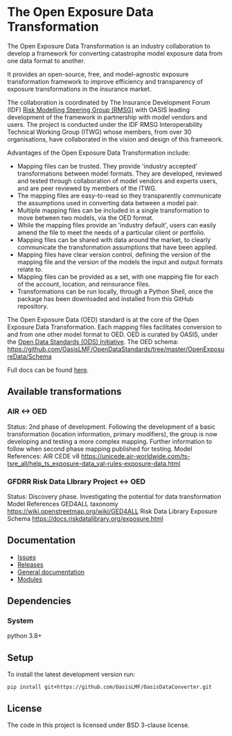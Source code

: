 # The Open Exposure Data Transformation

The Open Exposure Data Transformation is an industry collaboration to develop a framework for converting catastrophe model exposure data from one data format to another. 

It provides an open-source, free, and model-agnostic exposure transformation framework to improve efficiency and transparency of exposure transformations in the insurance market.

The collaboration is coordinated by The Insurance Development Forum (IDF) [Risk Modelling Steering Group (RMSG)](https://www.insdevforum.org/working-groups/rmsg/) with OASIS leading development of the framework in partnership with model vendors and users. 
The project is conducted under the IDF RMSG Interoperability Technical Working Group (ITWG) whose members, from over 30 organisations, have collaborated in the vision and design of this framework. 


Advantages of the Open Exposure Data Transformation include:
* Mapping files can be trusted. They provide 'industry accepted' transformations between model formats. They are developed, reviewed and tested through collaboration of model vendors and experts users, and are peer reviewed by members of the ITWG. 
* The mapping files are easy-to-read so they transparently communicate the assumptions used in converting data between a model pair.
* Multiple mapping files can be included in a single transformation to move between two models, via the OED format.
* While the mapping files provide an 'industry default', users can easily amend the file to meet the needs of a particular client or portfolio.
* Mapping files can be shared with data around the market, to clearly communicate the transformation assumptions that have been applied.
* Mapping files have clear version control, defining the version of the mapping file and the version of the models the input and output formats relate to.
* Mapping files can be provided as a set, with one mapping file for each of the account, location, and reinsurance files.
* Transformations can be run locally, through a Python Shell, once the package has been downloaded and installed from this GitHub repository.

The Open Exposure Data (OED) standard is at the core of the Open Exposure Data Transformation. Each mapping files facilitates conversion to and from one other model format to OED.
OED is curated by OASIS, under the [Open Data Standards (ODS) Initiative](https://oasislmf.org/open-data-standards).
The OED schema: https://github.com/OasisLMF/OpenDataStandards/tree/master/OpenExposureData/Schema

Full docs can be found [here](https://oasislmf.github.io/OasisDataConverter/).


## Available transformations
### AIR <-> OED
Status: 2nd phase of development. Following the development of a basic transformation (location information, primary modifiers), the group is now developing and testing a more complex mapping. Further information to follow when second phase mapping published for testing.
Model References: 
AIR CEDE v8 https://unicede.air-worldwide.com/ts-tsre_all/help_ts_exposure-data_val-rules-exposure-data.html

### GFDRR Risk Data LIbrary Project <-> OED
Status: Discovery phase. Investigating the potential for data transformation
Model References 
GED4ALL taxonomy https://wiki.openstreetmap.org/wiki/GED4ALL 
Risk Data Library Exposure Schema https://docs.riskdatalibrary.org/exposure.html



## Documentation
* <a href="https://github.com/OasisLMF/OasisDataConverter/issues">Issues</a>
* <a href="https://github.com/OasisLMF/OasisDataConverter/releases">Releases</a>
* <a href="https://oasislmf.github.io/OasisDataConverter/">General documentation</a>
* <a href="https://oasislmf.github.io/OasisDataConverter/package/converter/index.html">Modules</a>


## Dependencies

### System

python 3.8+

## Setup

To install the latest development version run:

```
pip install git+https://github.com/OasisLMF/OasisDataConverter.git
```


## License

The code in this project is licensed under BSD 3-clause license.
